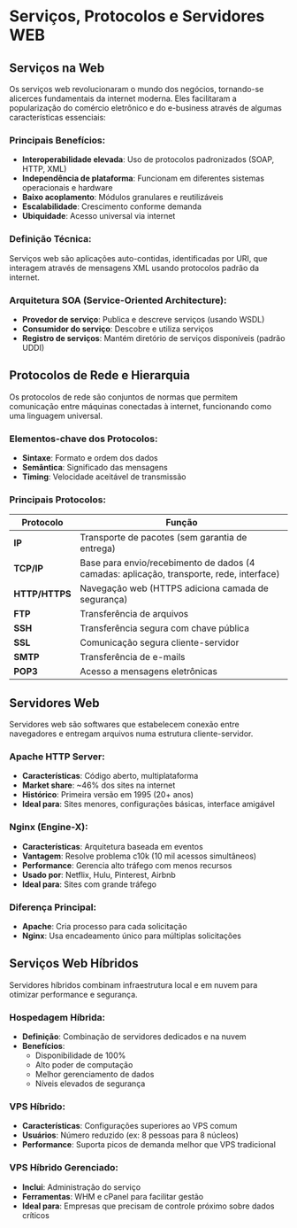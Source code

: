 # Serviços, Protocolos e Servidores WEB

## Serviços na Web

Os serviços web revolucionaram o mundo dos negócios, tornando-se alicerces fundamentais da internet moderna. Eles facilitaram a popularização do comércio eletrônico e do e-business através de algumas características essenciais:

### Principais Benefícios:
- **Interoperabilidade elevada**: Uso de protocolos padronizados (SOAP, HTTP, XML)
- **Independência de plataforma**: Funcionam em diferentes sistemas operacionais e hardware
- **Baixo acoplamento**: Módulos granulares e reutilizáveis
- **Escalabilidade**: Crescimento conforme demanda
- **Ubiquidade**: Acesso universal via internet

### Definição Técnica:
Serviços web são aplicações auto-contidas, identificadas por URI, que interagem através de mensagens XML usando protocolos padrão da internet.

### Arquitetura SOA (Service-Oriented Architecture):
- **Provedor de serviço**: Publica e descreve serviços (usando WSDL)
- **Consumidor do serviço**: Descobre e utiliza serviços
- **Registro de serviços**: Mantém diretório de serviços disponíveis (padrão UDDI)

## Protocolos de Rede e Hierarquia

Os protocolos de rede são conjuntos de normas que permitem comunicação entre máquinas conectadas à internet, funcionando como uma linguagem universal.

### Elementos-chave dos Protocolos:
- **Sintaxe**: Formato e ordem dos dados
- **Semântica**: Significado das mensagens
- **Timing**: Velocidade aceitável de transmissão

### Principais Protocolos:

| Protocolo      | Função                                                                                   |
| -------------- | ---------------------------------------------------------------------------------------- |
| **IP**         | Transporte de pacotes (sem garantia de entrega)                                          |
| **TCP/IP**     | Base para envio/recebimento de dados (4 camadas: aplicação, transporte, rede, interface) |
| **HTTP/HTTPS** | Navegação web (HTTPS adiciona camada de segurança)                                       |
| **FTP**        | Transferência de arquivos                                                                |
| **SSH**        | Transferência segura com chave pública                                                   |
| **SSL**        | Comunicação segura cliente-servidor                                                      |
| **SMTP**       | Transferência de e-mails                                                                 |
| **POP3**       | Acesso a mensagens eletrônicas                                                           |

## Servidores Web

Servidores web são softwares que estabelecem conexão entre navegadores e entregam arquivos numa estrutura cliente-servidor.

### Apache HTTP Server:
- **Características**: Código aberto, multiplataforma
- **Market share**: ~46% dos sites na internet
- **Histórico**: Primeira versão em 1995 (20+ anos)
- **Ideal para**: Sites menores, configurações básicas, interface amigável

### Nginx (Engine-X):
- **Características**: Arquitetura baseada em eventos
- **Vantagem**: Resolve problema c10k (10 mil acessos simultâneos)
- **Performance**: Gerencia alto tráfego com menos recursos
- **Usado por**: Netflix, Hulu, Pinterest, Airbnb
- **Ideal para**: Sites com grande tráfego

### Diferença Principal:
- **Apache**: Cria processo para cada solicitação
- **Nginx**: Usa encadeamento único para múltiplas solicitações

## Serviços Web Híbridos

Servidores híbridos combinam infraestrutura local e em nuvem para otimizar performance e segurança.

### Hospedagem Híbrida:
- **Definição**: Combinação de servidores dedicados e na nuvem
- **Benefícios**: 
  - Disponibilidade de 100%
  - Alto poder de computação
  - Melhor gerenciamento de dados
  - Níveis elevados de segurança

### VPS Híbrido:
- **Características**: Configurações superiores ao VPS comum
- **Usuários**: Número reduzido (ex: 8 pessoas para 8 núcleos)
- **Performance**: Suporta picos de demanda melhor que VPS tradicional

### VPS Híbrido Gerenciado:
- **Inclui**: Administração do serviço
- **Ferramentas**: WHM e cPanel para facilitar gestão
- **Ideal para**: Empresas que precisam de controle próximo sobre dados críticos